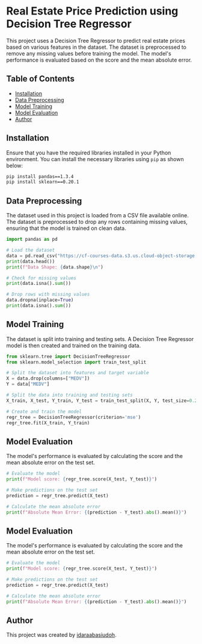 # Real Estate Price Prediction using Decision Tree Regressor

This project uses a Decision Tree Regressor to predict real estate prices based on various features in the dataset. The dataset is preprocessed to remove any missing values before training the model. The model's performance is evaluated based on the score and the mean absolute error.

## Table of Contents

- [Installation](#installation)
- [Data Preprocessing](#data-preprocessing)
- [Model Training](#model-training)
- [Model Evaluation](#model-evaluation)
- [Author](#author)

## Installation

Ensure that you have the required libraries installed in your Python environment. You can install the necessary libraries using `pip` as shown below:

```bash
pip install pandas==1.3.4
pip install sklearn==0.20.1
```

## Data Preprocessing

The dataset used in this project is loaded from a CSV file available online. The dataset is preprocessed to drop any rows containing missing values, ensuring that the model is trained on clean data.

```python
import pandas as pd

# Load the dataset
data = pd.read_csv("https://cf-courses-data.s3.us.cloud-object-storage.appdomain.cloud/IBMDeveloperSkillsNetwork-ML0101EN-SkillsNetwork/labs/Module%203/data/real_estate_data.csv")
print(data.head())
print(f"Data Shape: {data.shape}\n")

# Check for missing values
print(data.isna().sum())

# Drop rows with missing values
data.dropna(inplace=True)
print(data.isna().sum())
```
## Model Training

The dataset is split into training and testing sets. A Decision Tree Regressor model is then created and trained on the training data.

```python
from sklearn.tree import DecisionTreeRegressor
from sklearn.model_selection import train_test_split

# Split the dataset into features and target variable
X = data.drop(columns=["MEDV"])
Y = data["MEDV"]

# Split the data into training and testing sets
X_train, X_test, Y_train, Y_test = train_test_split(X, Y, test_size=0.2, random_state=1)

# Create and train the model
regr_tree = DecisionTreeRegressor(criterion='mse')
regr_tree.fit(X_train, Y_train)
```

## Model Evaluation

The model's performance is evaluated by calculating the score and the mean absolute error on the test set.

```python
# Evaluate the model
print(f"Model score: {regr_tree.score(X_test, Y_test)}")

# Make predictions on the test set
prediction = regr_tree.predict(X_test)

# Calculate the mean absolute error
print(f"Absolute Mean Error: {(prediction - Y_test).abs().mean()}")
```

## Model Evaluation

The model's performance is evaluated by calculating the score and the mean absolute error on the test set.

```python
# Evaluate the model
print(f"Model score: {regr_tree.score(X_test, Y_test)}")

# Make predictions on the test set
prediction = regr_tree.predict(X_test)

# Calculate the mean absolute error
print(f"Absolute Mean Error: {(prediction - Y_test).abs().mean()}")
```

## Author

This project was created by [idaraabasiudoh](https://github.com/idaraabasiudoh).
